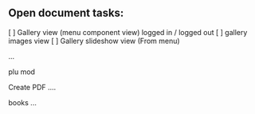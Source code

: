 

## Open document tasks:

[ ] Gallery view (menu component view) logged in / logged out
[ ]  gallery images view
[ ] Gallery slideshow view (From menu)


...


 plu
 mod


 Create PDF ....

books ...
